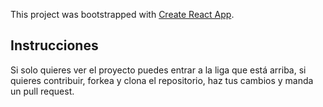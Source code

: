 This project was bootstrapped with [Create React App](https://github.com/facebook/create-react-app).

## Instrucciones
Si solo quieres ver el proyecto puedes entrar a la liga que está arriba, si quieres contribuir, forkea y clona el repositorio, haz tus cambios y manda un pull request.
